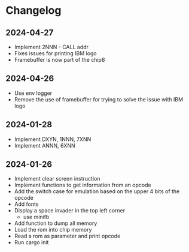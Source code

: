 # Changelog

## 2024-04-27
- Implement 2NNN - CALL addr
- Fixes issues for printing IBM logo
- Framebuffer is now part of the chip8

## 2024-04-26
- Use env logger
- Remove the use of framebuffer for trying to solve the issue with IBM logo

## 2024-01-28
- Implement DXYN, 1NNN, 7XNN
- Implement ANNN, 6XNN

## 2024-01-26
- Implement clear screen instruction
- Implement functions to get information from an opcode
- Add the switch case for emulation based on the upper 4 bits of the opcode
- Add fonts
- Display a space invader in the top left corner
    - use minifb
- Add function to dump all memory
- Load the rom into chip memory
- Read a rom as parameter and print opcode
- Run cargo init

